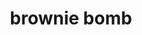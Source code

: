 ---
servings:
notes:
directions:
ingredients:
rating:
ease:
category: dessert
href: 'https://myincrediblerecipes.com/brownie-bomb-bars/'
totalTime:
cookTime:
prepTime:
title: brownie bomb
path: /brownie-bomb
---